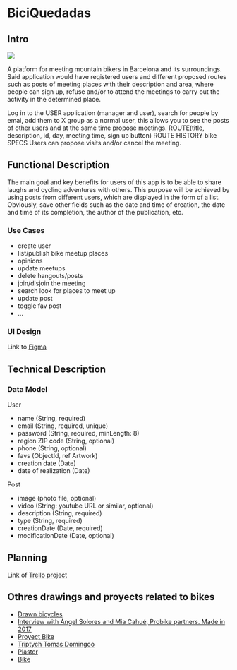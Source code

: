 # BiciQuedadas

## Intro

![](https://i.giphy.com/media/ZciYhNqc9iFtC0yUTS/giphy.webp)

A platform for meeting mountain bikers in Barcelona and its surroundings.
Said application would have registered users and different proposed routes such as posts of meeting places with their description and area, where people can sign up, refuse and/or to attend the meetings to carry out the activity in the determined place. 

Log in to the USER application (manager and user), search for people by emai, add them to X group as a normal user, this allows you to see the posts of other users and at the same time propose meetings.
ROUTE(title, description, id, day, meeting time, sign up button)
ROUTE HISTORY
bike SPECS
Users can propose visits and/or cancel the meeting.

## Functional Description

The main goal and key benefits for users of this app is to be able to share laughs and cycling adventures with others.
This purpose will be achieved by using posts from different users, which are displayed in the form of a list. Obviously, save other fields such as the date and time of creation, the date and time of its completion, the author of the publication, etc.

### Use Cases

- create user
- list/publish bike meetup places
- opinions
- update meetups
- delete hangouts/posts
- join/disjoin the meeting
- search look for places to meet up
- update post
- toggle fav post
- ...

### UI Design

Link to [Figma](https://trello.com/b/rKJIeIsn/biciquedadas)

## Technical Description

### Data Model

User
- name (String, required)
- email (String, required, unique)
- password (String, required, minLength: 8)
- region ZIP code (String, optional)
- phone (String, optional)
- favs (ObjectId, ref Artwork)
- creation date (Date)
- date of realization (Date)

Post
- image (photo file, optional)
- video (String: youtube URL or similar, optional)
- description (String, required)
- type (String, required)
- creationDate (Date, required)
- modificationDate (Date, optional)

## Planning

Link of [Trello project](https://trello.com/b/rKJIeIsn/biciquedadas)

## Othres drawings and proyects related to bikes

- [Drawn bicycles](https://www.domestika.org/es/projects/666220-bicis-dibujo)
- [Interview with Ángel Solores and Mia Cahué, Probike partners. Made in 2017](https://www.domestika.org/es/projects/520481-entrevista-a-angel-solores-y-mia-cahue-socios-de-probike-realizada-en-2017)
- [Proyect Bike](https://www.domestika.org/es/projects/218851-proyecto-bike)
- [Triptych Tomas Domingoo](https://www.domestika.org/es/projects/201097-triptico-tomas-domingo)
- [Plaster](https://www.domestika.org/es/projects/161781-escayola)
- [Bike](https://www.domestika.org/es/projects/151661-bike)



